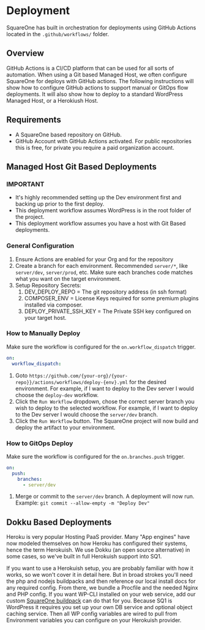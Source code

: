 # Deployment

SquareOne has built in orchestration for deployments using GitHub Actions located in the `.github/workflows/` folder.

## Overview

GitHub Actions is a CI/CD platform that can be used for all sorts of automation. 
When using a Git based Managed Host, we often configure SquareOne for deploys with GitHub actions. 
The following instructions will show how to configure GitHub actions to support manual or GitOps flow deployments.
It will also show how to deploy to a standard WordPress Managed Host, or a Herokiush Host.

## Requirements

* A SquareOne based repository on GitHub.
* GitHub Account with GitHub Actions activated. For public repositories this is free, for private you require a 
  paid organization account.

## Managed Host Git Based Deployments

### IMPORTANT
* It's highly recommended setting up the Dev environment first and backing up prior to the first deploy.
* This deployment workflow assumes WordPress is in the root folder of the project.
* This deployment workflow assumes you have a host with Git Based deployments.

### General Configuration
1. Ensure Actions are enabled for your Org and for the repository
1. Create a branch for each environment. Recommended `server/*`, like `server/dev`, `server/prod`, etc. 
   Make sure each branches code matches what you want on the target environment.
1. Setup Repository Secrets:
    1. DEV_DEPLOY_REPO = The git repository address (in ssh format)
    1. COMPOSER_ENV = License Keys required for some premium plugins installed via composer.
    1. DEPLOY_PRIVATE_SSH_KEY = The Private SSH key configured on your target host.

### How to Manually Deploy

Make sure the workflow is configured for the `on.workflow_dispatch` trigger.

```yaml
on:
  workflow_dispatch:
```

1. Goto `https://github.com/{your-org}/{your-repo}}/actions/workflows/deploy-{env}.yml` for the desired environment. For example, if I want
   to deploy to the Dev server I would choose the `deploy-dev` workflow.
1. Click the `Run Workflow` dropdown, chose the correct server branch you wish to deploy to the selected workflow.  For example, if I want
   to deploy to the Dev server I would choose the `server/dev` branch.
1. Click the `Run Workflow` button. The SquareOne project will now build and deploy the artifact to your environment.

### How to GitOps Deploy

Make sure the workflow is configured for the `on.branches.push` trigger.

```yaml
on:
  push:
    branches:
      - server/dev
```

1. Merge or commit to the `server/dev` branch. A deployment will now run. Example: `git commit --allow-empty -m "Deploy Dev"`

## Dokku Based Deployments

Heroku is very popular Hosting PaaS provider. Many "App engines" have now modeled themselves on how Heroku has configured their systems,
hence the term Herokuish. We use Dokku (an open source alternative) in some cases, so we've built in full Herokuish support into SQ1. 

If you want to use a Herokuish setup, you are probably familiar with how it works, so we won't cover it in detail here. 
But in broad strokes you'll need the php and nodejs buildpacks and then reference our local install docs for any required config. 
From there, we bundle a Procfile and the needed Nginx and PHP config. If you want WP-CLI installed on your web service, add our custom [SquareOne buildpack](https://github.com/moderntribe/heroku-buildpack-sq1)
can do that for you. Because SQ1 is WordPress it requires you set up your own DB service and optional object caching service. Then all WP config
variables are wired to pull from Environment variables you can configure on your Herokuish provider.


